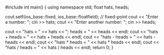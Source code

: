 #include <iostream>
int main()
{
  using namespace std;
  float hats, heads;

  cout.setf(ios_base::fixed, ios_base::floatfield); // fixed-point
  cout << "Enter a number: ";
  cin >> hats;
  cout << "Enter another number: ";
  cin >> heads;

  cout << "hats = " << hats << "; heads = " << heads << endl;
  cout << "hats + heads = " << hats + heads << endl;
  cout << "hats - heads = " << hats - heads << endl;
  cout << "hats * heads = " << hats * heads << endl;
  cout << "hats / heads = " << hats / heads << endl;
  return 0;
}
